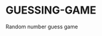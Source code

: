 # GUESSING-GAME
Random number guess game
<script>
  var number = Math.floor (Math.random () *10);
  var guess = prompt("guess a number between 1 and 10");
 
  console.log(number);

  if (guess == number){
    alert("Great you guessed the right number");
  } else {
    alert("That was a bad guess");
  }

</script>
